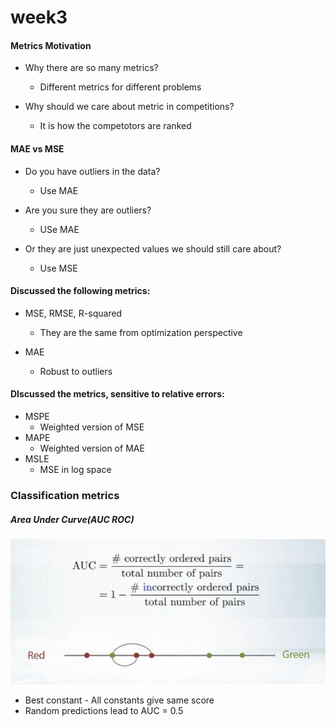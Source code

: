 
# week3



#### Metrics Motivation

* Why there are so many metrics?
  * Different metrics for different problems

* Why should we care about metric in competitions?
  * It is how the competotors are ranked

#### MAE vs MSE

* Do you have outliers in the data?
  * Use MAE

* Are you sure they are outliers?
  * USe MAE

* Or they are just unexpected values we should still care about?
  * Use MSE

#### Discussed the following metrics:

* MSE, RMSE, R-squared 
  * They are the same from optimization perspective

* MAE
  * Robust to outliers

#### DIscussed the metrics, sensitive to relative errors:

* MSPE
  * Weighted version of MSE
* MAPE
  * Weighted version of MAE
* MSLE
  * MSE in log space

### Classification metrics

##### Area Under Curve(AUC ROC)

![](./_image/2020-10-05-13-29-27.jpg)

* Best constant - All constants give same score
* Random predictions lead to AUC = 0.5


